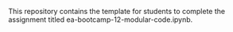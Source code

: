 This repository contains the template for students to complete the assignment titled ea-bootcamp-12-modular-code.ipynb.
